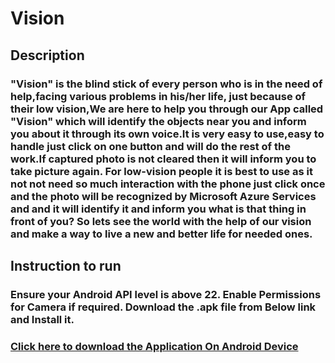 # Vision
<H2>Description</H2>
<h3>
"Vision" is the blind stick of every person who is in the need of help,facing  various problems in his/her life, just because of their low vision,We are here to  help you through our App called "Vision" which will identify the objects near you  and inform you about it through its own voice.It is very easy to use,easy to handle just click on one button and will do the rest of the work.If captured photo is not cleared then it will inform you to take picture again.
For low-vision people it is best to use as it not not need so much interaction with the phone just click once and the photo will be recognized by Microsoft Azure Services and and it will identify it and inform you what is that thing in front of you?
So lets see the world with the help of our vision and make a way to live a new and better life for needed ones. 
</h3>


<h2>Instruction to run
</h2>
<h3>Ensure your Android API level is above 22. Enable Permissions for Camera if required. Download the .apk file from Below link and Install it.</h3>
<h3><a href="https://drive.google.com/file/d/1SMPAz5OdaPkXIqJO54uP0V-_xHhFsGWr/view?usp=sharing">Click here to download the Application On Android Device</a></h3>
